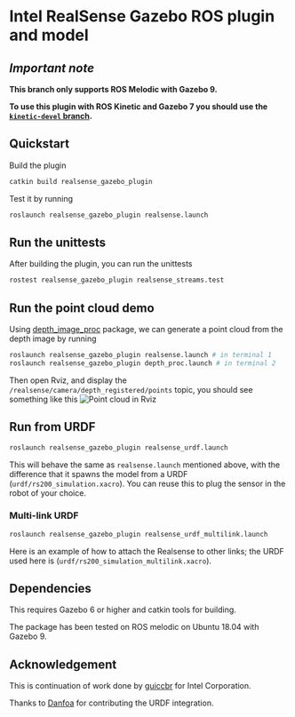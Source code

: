 # Intel RealSense Gazebo ROS plugin and model

## _**Important note**_

**This branch only supports ROS Melodic with Gazebo 9.**

**To use this plugin with ROS Kinetic and Gazebo 7 you should use the [`kinetic-devel` branch](https://github.com/SyrianSpock/realsense_gazebo_plugin/tree/kinetic-devel).**

## Quickstart

Build the plugin
```bash
catkin build realsense_gazebo_plugin
```

Test it by running
```bash
roslaunch realsense_gazebo_plugin realsense.launch
```

## Run the unittests

After building the plugin, you can run the unittests
```bash
rostest realsense_gazebo_plugin realsense_streams.test
```

## Run the point cloud demo

Using [depth_image_proc](http://wiki.ros.org/depth_image_proc) package, we can generate a point cloud from the depth image by running
```bash
roslaunch realsense_gazebo_plugin realsense.launch # in terminal 1
roslaunch realsense_gazebo_plugin depth_proc.launch # in terminal 2
```

Then open Rviz, and display the `/realsense/camera/depth_registered/points` topic, you should see something like this
![Point cloud in Rviz](doc/pointcloud.png)

## Run from URDF

```bash
roslaunch realsense_gazebo_plugin realsense_urdf.launch
```

This will behave the same as `realsense.launch` mentioned above, with the difference that it spawns the model from a URDF (`urdf/rs200_simulation.xacro`).
You can reuse this to plug the sensor in the robot of your choice.

### Multi-link URDF

```bash
roslaunch realsense_gazebo_plugin realsense_urdf_multilink.launch
```

Here is an example of how to attach the Realsense to other links; the URDF used here is (`urdf/rs200_simulation_multilink.xacro`).

## Dependencies

This requires Gazebo 6 or higher and catkin tools for building.

The package has been tested on ROS melodic on Ubuntu 18.04 with Gazebo 9.

## Acknowledgement

This is continuation of work done by [guiccbr](https://github.com/guiccbr/) for Intel Corporation.

Thanks to [Danfoa](https://github.com/Danfoa) for contributing the URDF integration.
